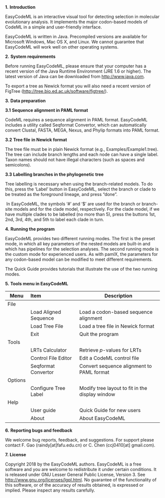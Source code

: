 **1.**      **Introduction**

EasyCodeML is an interactive visual tool for detecting selection in molecular evolutionary analysis. It implements the major codon-based models of CodeML in a simple and user-friendly interface.

EasyCodeML is written in Java. Precompiled versions are available for Microsoft Windows, Mac OS X, and Linux. We cannot guarantee that EasyCodeML will work well on other operating systems.

**2.**      **System requirements**

Before running EasyCodeML, please ensure that your computer has a recent version of the Java Runtime Environment (JRE 1.6 or higher). The latest version of Java can be downloaded from http://www.java.com.

To export a tree as Newick format you will also need a recent version of FigTree (http://tree.bio.ed.ac.uk/software/figtree/).

**3.**      **Data preparation**

**3.1**  **Sequence alignment in PAML format**

CodeML requires a sequence alignment in PAML format. EasyCodeML includes a utility called Seqformat Convertor, which can automatically convert Clustal, FASTA, MEGA, Nexus, and Phylip formats into PAML format.

 

**3.2**  **Tree file** **in Newick format**

The tree file must be in plain Newick format (e.g., Examples/Example1.tree). The tree can include branch lengths and each node can have a single label. Taxon names should not have illegal characters (such as spaces and semicolons). 

 

**3.3**  **Labelling branches in the phylogenetic tree**

Tree labelling is necessary when using the branch-related models. To do this, press the ‘Label’ button in EasyCodeML, select the branch or clade to be treated as the foreground lineage, and press “done”.

​       In EasyCodeML, the symbols ‘#’ and ‘$’ are used for the branch or branch-site models and for the clade model, respectively. For the clade model, if we have multiple clades to be labelled (no more than 5), press the buttons 1st, 2nd, 3rd, 4th, and 5th to label each clade in turn.  

**4.**      **Running the program** 

EasyCodeML provides two different running modes. The first is the preset mode, in which all key parameters of the nested models are built-in and which has pipelines for the selection analyses. The second running mode is the custom mode for experienced users. As with pamlX, the parameters for any codon-based model can be modified to meet different requirements.

The Quick Guide provides tutorials that illustrate the use of the two running modes. 

 

**5.**      **Tools menu in EasyCodeML**

| **Menu** | **Item**                | **Description**                                   |
| -------- | :---------------------- | ------------------------------------------------- |
| File     |                         |                                                   |
|          | Load Aligned   Sequence | Load a codon-based sequence   alignment           |
|          | Load Tree File          | Load a tree file in   Newick format               |
|          | Exit                    | Quit the program                                  |
| Tools    |                         |                                                   |
|          | LRTs   Calculator       | Retrieve *p*-values for LRTs                      |
|          | Control   File Editor   | Edit a CodeML   control file                      |
|          | Seqformat   Convertor   | Convert sequence alignment   to PAML format       |
| Options  |                         |                                                   |
|          | Configure Tree   Label  | Modify tree layout   to fit in the display window |
| Help     |                         |                                                   |
|          | User   guide            | Quick Guide for new   users                       |
|          | About                   | About EasyCodeML                                  |

 

**6.**      **Reporting bugs and feedback**

We welcome bug reports, feedback, and suggestions. For support please contact F. Gao (raindy[at]fafu.edu.cn) or C. Chen (ccj0410[at] gmail.com).

**7.**      **License**

Copyright 2018 by the EasyCodeML authors. EasyCodeML is a free software and you are welcome to redistribute it under certain conditions. It is released under GNU Lesser General Public License, Version 3. See http://www.gnu.org/licenses/lgpl.html. No guarantee of the functionality of this software, or of the accuracy of results obtained, is expressed or implied. Please inspect any results carefully. 
